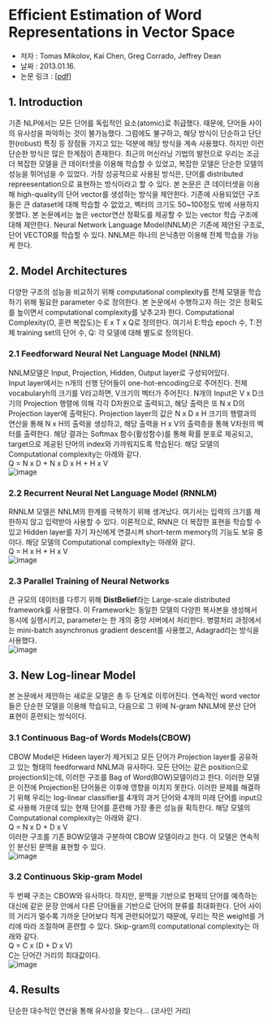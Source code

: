 # Efficient Estimation of Word Representations in Vector Space
 - 저자 : Tomas Mikolov, Kai Chen, Greg Corrado, Jeffrey Dean
 - 날짜 : 2013.01.16.
 - 논문 링크 : [[pdf]](https://arxiv.org/pdf/1301.3781.pdf)

## 1. Introduction
기존 NLP에서는 모든 단어를 독립적인 요소(atomic)로 취급했다. 때문에, 단어들 사이의 유사성을 파악하는 것이 불가능했다. 그럼에도 불구하고, 해당 방식이 단순하고 단단한(robust) 특징 등 장점들 가지고 있는 덕분에 해당 방식을 계속 사용했다. 하지만 이런 단순한 방식은 많은 한계점이 존재한다. 최근의 머신러닝 기법의 발전으로 우리는 조금 더 복잡한 모델을 큰 데이터셋을 이용해 학습할 수 있었고, 복잡한 모델은 단순한 모델의 성능을 뛰어넘을 수 있었다. 가장 성공적으로 사용된 방식은, 단어를 distributed repreesentation으로 표현하는 방식이라고 할 수 있다.
본 논문은 큰 데이터셋을 이용해 high-quality의 단어 vector를 생성하는 방식을 제안한다. 기존에 사용되었던 구조들은 큰 dataset에 대해 학습할 수 없었고, 벡터의 크기도 50~100정도 밖에 사용하지 못했다. 본 논문에서는 높은 vector연산 정확도를 제공할 수 있는 vector 학습 구조에 대해 제안한다. Neural Network Language Model(NNLM)은 기존에 제안된 구조로, 단어 VECTOR를 학습할 수 있다. NNLM은 하나의 은닉층만 이용해 전체 학습을 가능케 한다.

## 2. Model Architectures
다양한 구조의 성능을 비교하기 위해 computational complexity를 전체 모델을 학습하기 위해 필요한 parameter 수로 정의한다. 본 논문에서 수행하고자 하는 것은 정확도를 높이면서 computational complexity를 낮추고자 한다. Computational Complexity(O, 훈련 복잡도)는 E x T x Q로 정의한다. 여기서 E:학습 epoch 수, T:전체 training set의 단어 수, Q: 각 모델에 대해 별도로 정의된다.

### 2.1 Feedforward Neural Net Language Model (NNLM)
NNLM모델은 Input, Projection, Hidden, Output layer로 구성되어있다.  
Input layer에서는 n개의 선행 단어들이 one-hot-encoding으로 주어진다. 전체 vocabularyh의 크기를 V라고하면, V크기의 벡터가 주어진다. N개의 Input은 V x D크기의 Projection 행렬에 의해 각각 D차원으로 출력되고, 해당 출력은 또 N x D의 Projection layer에 출력된다. Projection layer의 값은 N x D  x H 크기의 행렬과의 연산을 통해 N x H의 출력을 생성하고, 해당 출력을 H x V의 출력층을 통해 V차원의 벡터를 출력한다. 해당 결과는 Softmax 함수(활성함수)를 통해 확률 분포로 제공되고, target으로 제공된 단어의 index와 가까워지도록 학습된다. 해당 모델의 Computational complexity는 아래와 같다.  
Q = N x D + N x D x H + H x V  
![image](https://github.com/siryuon/paper-review/blob/main/PAPER/NLP/%5B3%5D%20Efficient%20Estimation%20of%20Word%20Representations%20in%20Vector%20Space/images/NNLM2.png)

### 2.2 Recurrent Neural Net Language Model (RNNLM)
RNNLM 모델은 NNLM의 한계를 극복하기 위해 생겨났다. 여기서는 입력의 크기를 제한하지 않고 입력받아 사용할 수 있다. 이론적으로, RNN은 더 복잡한 표현을 학습할 수 있고 Hidden layer를 자기 자신에게 연결시켜 short-term memory의 기능도 보유 중이다. 해당 모델의 Computational complexity는 아래와 같다.  
Q = H x H + H x V  
![image](https://github.com/siryuon/paper-review/blob/main/PAPER/NLP/%5B3%5D%20Efficient%20Estimation%20of%20Word%20Representations%20in%20Vector%20Space/images/RNNLM.png)

### 2.3 Parallel Training of Neural Networks
큰 규모의 데이터를 다루기 위해  **DistBelief**라는 Large-scale distributed framework를 사용했다. 이 Framework는 동일한 모델의 다양한 복사본을 생성해서 동시에 실행시키고, parameter는 한 개의 중앙 서버에서 처리한다. 병렬처리 과정에서는 mini-batch asynchronus gradient descent를 사용했고, Adagrad라는 방식을 사용했다.  
![image](https://github.com/siryuon/paper-review/blob/main/PAPER/NLP/%5B3%5D%20Efficient%20Estimation%20of%20Word%20Representations%20in%20Vector%20Space/images/PARRELL.png)

## 3. New Log-linear Model
본 논문에서 제안하는 새로운 모델은 총 두 단계로 이루어진다. 연속적인 word vector들은 단순한 모델을 이용해 학습되고, 다음으로 그 위에 N-gram NNLM에 분산 단어 표현이 훈련되는 방식이다.

### 3.1 Continuous Bag-of Words Models(CBOW)
CBOW Model은 Hideen layer가 제거되고 모든 단어가 Projection layer를 공유하고 있는 형태의 feedforward NNLM과 유사하다. 모든 단어는 같은 position으로 projection되는데, 이러한 구조를 Bag of Word(BOW)모델이라고 한다. 이러한 모델은 이전에 Projection된 단어들은 이후에 영향을 미치지 못한다. 이러한 문제를 해결하기 위해 우리는 log-linear classifier를 4개의 과거 단어와 4개의 미래 단어를 input으로 사용해 가운데 있는 현재 단어를 훈련해 가장 좋은 성능을 획득한다. 해당 모델의 Computational complexity는 아래와 같다.  
Q = N x D + D x V  
이러한 구조를 기존 BOW모델과 구분하여 CBOW 모델이라고 한다. 이 모델은 연속적인 분산된 문맥을 표현할 수 있다.   
![image](https://github.com/siryuon/paper-review/blob/main/PAPER/NLP/%5B3%5D%20Efficient%20Estimation%20of%20Word%20Representations%20in%20Vector%20Space/images/CBOW.png)

### 3.2 Continuous Skip-gram Model
두 번째 구조는 CBOW와 유사하다. 하지만, 문맥을 기반으로 현재의 단어를 예측하는 대신에 같은 문장 안에서 다른 단어들을 기반으로 단어의 분류를 최대화한다. 단어 사이의 거리가 멀수록 가까운 단어보다 적게 관련되어있기 때문에, 우리는 작은 weight를 거리에 따라 조절하며 훈련할 수 있다. Skip-gram의 computational complexity는 아래와 같다.  
Q = C x (D + D x V)  
C는 단어간 거리의 최대값이다.  
![image](https://github.com/siryuon/paper-review/blob/main/PAPER/NLP/%5B3%5D%20Efficient%20Estimation%20of%20Word%20Representations%20in%20Vector%20Space/images/SKIP-GRAM.png)  

## 4. Results
단순한 대수적인 연산을 통해 유사성을 찾는다... (코사인 거리)


